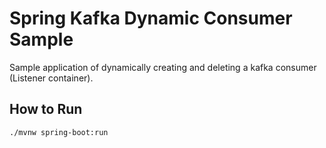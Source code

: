 # Spring Kafka Dynamic Consumer Sample

Sample application of dynamically creating and deleting a kafka consumer (Listener container).

## How to Run

```sh
./mvnw spring-boot:run
```
